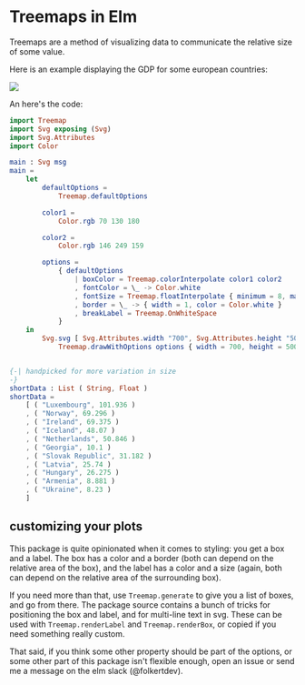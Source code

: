# Treemaps in Elm 

Treemaps are a method of visualizing data to communicate the relative size of some value.

Here is an example displaying the GDP for some european countries: 

<img style="max-width: 100%;" src="https://rawgit.com/folkertdev/elm-hexbin/master/docs/smallEuropeanGDP.svg" />

An here's the code:

```elm
import Treemap
import Svg exposing (Svg)
import Svg.Attributes
import Color

main : Svg msg
main =
    let
        defaultOptions =
            Treemap.defaultOptions

        color1 =
            Color.rgb 70 130 180

        color2 =
            Color.rgb 146 249 159

        options =
            { defaultOptions
                | boxColor = Treemap.colorInterpolate color1 color2
                , fontColor = \_ -> Color.white
                , fontSize = Treemap.floatInterpolate { minimum = 8, maximum = 20 }
                , border = \_ -> { width = 1, color = Color.white }
                , breakLabel = Treemap.OnWhiteSpace
            }
    in
        Svg.svg [ Svg.Attributes.width "700", Svg.Attributes.height "500" ] <|
            Treemap.drawWithOptions options { width = 700, height = 500 } shortData


{-| handpicked for more variation in size
-}
shortData : List ( String, Float )
shortData =
    [ ( "Luxembourg", 101.936 )
    , ( "Norway", 69.296 )
    , ( "Ireland", 69.375 )
    , ( "Iceland", 48.07 )
    , ( "Netherlands", 50.846 )
    , ( "Georgia", 10.1 )
    , ( "Slovak Republic", 31.182 )
    , ( "Latvia", 25.74 )
    , ( "Hungary", 26.275 )
    , ( "Armenia", 8.881 )
    , ( "Ukraine", 8.23 )
    ]

```

## customizing your plots 

This package is quite opinionated when it comes to styling: you get a box and a label. 
The box has a color and a border (both can depend on the relative area of the box), and the label
has a color and a size (again, both can depend on the relative area of the surrounding box). 

If you need more than that, use `Treemap.generate` to give you a list of boxes, and go from there. 
The package source contains a bunch of tricks for positioning the box and label, and for 
multi-line text in svg. These can be used with `Treemap.renderLabel` and `Treemap.renderBox`, or copied
if you need something really custom.

That said, if you think some other property should be part of the options, or 
some other part of this package isn't flexible enough, open an issue or 
send me a message on the elm slack (@folkertdev). 
